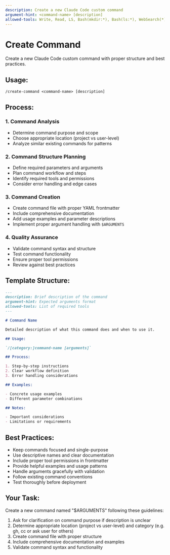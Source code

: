 ```yaml
---
description: Create a new Claude Code custom command
argument-hint: <command-name> [description]
allowed-tools: Write, Read, LS, Bash(mkdir:*), Bash(ls:*), WebSearch(*)
---
```


# Create Command

Create a new Claude Code custom command with proper structure and best practices.

## Usage:

`/create-command <command-name> [description]`

## Process:

### 1. Command Analysis

- Determine command purpose and scope
- Choose appropriate location (project vs user-level)
- Analyze similar existing commands for patterns

### 2. Command Structure Planning

- Define required parameters and arguments
- Plan command workflow and steps
- Identify required tools and permissions
- Consider error handling and edge cases

### 3. Command Creation

- Create command file with proper YAML frontmatter
- Include comprehensive documentation
- Add usage examples and parameter descriptions
- Implement proper argument handling with `$ARGUMENTS`

### 4. Quality Assurance

- Validate command syntax and structure
- Test command functionality
- Ensure proper tool permissions
- Review against best practices

## Template Structure:

```markdown
---
description: Brief description of the command
argument-hint: Expected arguments format
allowed-tools: List of required tools
---

# Command Name

Detailed description of what this command does and when to use it.

## Usage:

`/[category:]command-name [arguments]`

## Process:

1. Step-by-step instructions
2. Clear workflow definition
3. Error handling considerations

## Examples:

- Concrete usage examples
- Different parameter combinations

## Notes:

- Important considerations
- Limitations or requirements
```

## Best Practices:

- Keep commands focused and single-purpose
- Use descriptive names and clear documentation
- Include proper tool permissions in frontmatter
- Provide helpful examples and usage patterns
- Handle arguments gracefully with validation
- Follow existing command conventions
- Test thoroughly before deployment

## Your Task:

Create a new command named "$ARGUMENTS" following these guidelines:

1. Ask for clarification on command purpose if description is unclear
2. Determine appropriate location (project vs user-level) and category (e.g. gh, cc or ask user for others)
3. Create command file with proper structure
4. Include comprehensive documentation and examples
5. Validate command syntax and functionality
